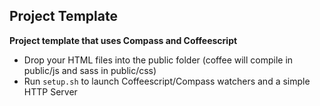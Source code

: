 Project Template
----------------

**Project template that uses Compass and Coffeescript**

* Drop your HTML files into the public folder (coffee will compile in public/js and sass in public/css)
* Run `setup.sh` to launch Coffeescript/Compass watchers and a simple HTTP Server
